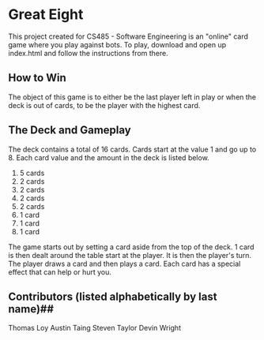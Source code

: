 # Great Eight #

This project created for CS485 - Software Engineering is an "online" card game where you play against bots. To play, download and open up index.html and follow the instructions from there. 

## How to Win ##

The object of this game is to either be the last player left in play or when the deck is out of cards, to be the player with the highest card.

## The Deck and Gameplay ##

The deck contains a total of 16 cards. Cards start at the value 1 and go up to 8. Each card value and the amount in the deck is listed below.
1. 5 cards
1. 2 cards
1. 2 cards
1. 2 cards
1. 2 cards
1. 1 card
1. 1 card
1. 1 card

The game starts out by setting a card aside from the top of the deck. 1 card is then dealt around the table start at the player. It is then the player's turn. The player draws a card and then plays a card. Each card has a special effect that can help or hurt you.


## Contributors (listed alphabetically by last name)##

Thomas Loy
Austin Taing
Steven Taylor
Devin Wright